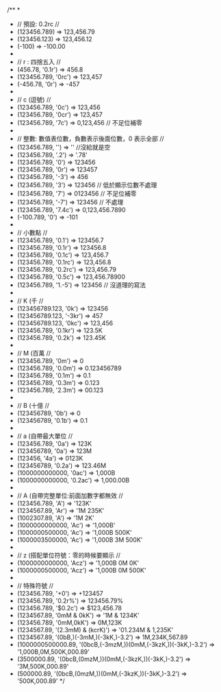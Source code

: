 /**
 *
 * // 預設: 0.2rc //
 * (123456.789) => 123,456.79
 * (123456.123) => 123,456.12
 * (-100) => -100.00
 *
 * // r : 四捨五入 //
 * (456.78, '0.1r') => 456.8
 * (123456.789, '0rc') => 123,457
 * (-456.78, '0r') => -457
 *
 * // c (逗號) //
 * (123456.789, '0c') => 123,456
 * (123456.789, '0cr') => 123,457
 * (123456.789, '7c') => 0,123,456 // 不足位補零
 *
 * // 整數: 數值表位數，負數表示後面位數，0 表示全部 //
 * (123456.789, '') => '' //沒給就是空
 * (123456.789, '.2') => '.78'
 * (123456.789, '0') => 123456
 * (123456.789, '0r') => 123457
 * (123456.789, '-3') => 456
 * (123456.789, '3') => 123456 // 低於顯示位數不處理
 * (123456.789, '7') => 0123456 // 不足位補零
 * (123456.789, '-7') => 123456 // 不處理
 * (123456.789, '7.4c') => 0,123,456.7890
 * (-100.789, '0') => -101
 *
 * // 小數點 //
 * (123456.789, '0.1') => 123456.7
 * (123456.789, '0.1r') => 123456.8
 * (123456.789, '0.1c') => 123,456.7
 * (123456.789, '0.1rc') => 123,456.8
 * (123456.789, '0.2rc') => 123,456.79
 * (123456.789, '0.5c') => 123,456.78900
 * (123456.789, '1.-5') => 123456 // 沒道理的寫法
 *
 * // K (千 //
 * (123456789.123, '0k') => 123456
 * (123456789.123, '-3kr') => 457
 * (123456789.123, '0kc') => 123,456
 * (123456.789, '0.1kr') => 123.5K
 * (123456.789, '0.2k') => 123.45K
 *
 * // M (百萬 //
 * (123456.789, '0m') => 0
 * (123456.789, '0.0m') => 0.123456789
 * (123456.789, '0.1m') => 0.1
 * (123456.789, '0.3m') => 0.123
 * (123456.789, '2.3m') => 00.123
 *
 * // B (十億 //
 * (123456789, '0b') => 0
 * (123456789, '0.1b') => 0.1
 *
 * // a (自帶最大單位 //
 * (123456.789, '0a') => 123K
 * (123456789, '0a') => 123M
 * (123456, '4a') => 0123K
 * (123456789, '0.2a') => 123.46M
 * (1000000000000, '0ac') => 1,000B
 * (1000000000000, '0.2ac') => 1,000.00B
 *
 * // A (自帶完整單位:前面加數字都無效 //
 * (123456.789, 'A') => '123K'
 * (1234567.89, 'Ar') => '1M 235K'
 * (1002307.89, 'A') => '1M 2K'
 * (1000000000000, 'Ac') => '1,000B'
 * (1000000500000, 'Ac') => '1,000B 500K'
 * (1000003500000, 'Ac') => '1,000B 3M 500K'
 *
 * // z (搭配單位符號：零的時候要顯示 //
 * (1000000000000, 'Acz') => '1,000B 0M 0K'
 * (1000000500000, 'Acz') => '1,000B 0M 500K'
 *
 * // 特殊符號 //
 * (123456.789, '+0') => +123457
 * (123456.789, '0.2r%') => 123456.79%
 * (123456.789, '$0.2c') => $123,456.78
 * (1234567.89, '0mM & 0kK') => '1M & 1234K'
 * (123456.789, '0mM,0kK') => 0M,123K
 * (1234567.89, '(2.3mM) & (kcrK)') => '01.234M & 1,235K'
 * (1234567.89, '(0bB,)(-3mM,)(-3kK,)-3.2') => 1M,234K,567.89
 * (1000000500000.89, '(0bcB,(-3mzM,))(0mM,(-3kzK,))(-3kK,)-3.2') => '1,000B,0M,500K,000.89'
 * (3500000.89, '(0bcB,(0mzM,))(0mM,(-3kzK,))(-3kK,)-3.2') => '3M,500K,000.89'
 * (500000.89, '(0bcB,(0mzM,))(0mM,(-3kzK,))(-3kK,)-3.2') => '500K,000.89'
 */
